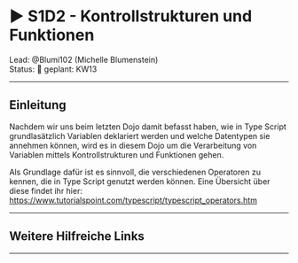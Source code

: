 # :arrow_forward: S1D2 - Kontrollstrukturen und Funktionen

Lead: @Blumi102 (Michelle Blumenstein)  
Status: :construction:
geplant: KW13

---
## Einleitung

Nachdem wir uns beim letzten Dojo damit befasst haben, wie in Type Script grundlasätzlich Variablen deklariert werden und welche Datentypen sie annehmen können, wird es in diesem Dojo um die Verarbeitung von Variablen mittels Kontrollstrukturen und Funktionen gehen.

Als Grundlage dafür ist es sinnvoll, die verschiedenen Operatoren zu kennen, die in Type Script genutzt werden können. Eine Übersicht über diese findet ihr hier: https://www.tutorialspoint.com/typescript/typescript_operators.htm

---

## Weitere Hilfreiche Links

---

